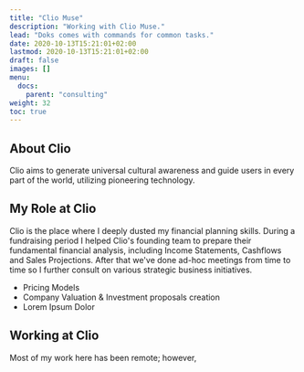 ```yaml
---
title: "Clio Muse"
description: "Working with Clio Muse."
lead: "Doks comes with commands for common tasks."
date: 2020-10-13T15:21:01+02:00
lastmod: 2020-10-13T15:21:01+02:00
draft: false
images: []
menu:
  docs:
    parent: "consulting"
weight: 32
toc: true
---
```


## About Clio

Clio aims to generate universal cultural awareness and guide users in every part of the world, utilizing pioneering technology.

## My Role at Clio

Clio is the place where I deeply dusted my financial planning skills. During a fundraising period I helped Clio's founding team to prepare their fundamental financial analysis, including Income Statements, Cashflows and Sales Projections. After that we've done ad-hoc meetings from time to time so I further consult on various strategic business initiatives.

* Pricing Models
* Company Valuation & Investment proposals creation
* Lorem Ipsum Dolor

## Working at Clio

Most of my work here has been remote; however,

